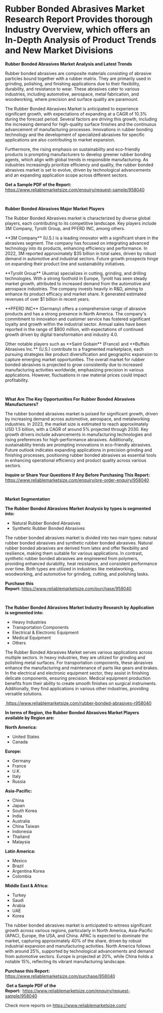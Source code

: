 <p><h1>Rubber Bonded Abrasives Market Research Report Provides thorough Industry Overview, which offers an In-Depth Analysis of Product Trends and New Market Divisions</h1></p><p><strong>Rubber Bonded Abrasives Market Analysis and Latest Trends</strong></p>
<p><p>Rubber bonded abrasives are composite materials consisting of abrasive particles bound together with a rubber matrix. They are primarily used in grinding, polishing, and finishing applications due to their flexibility, durability, and resistance to wear. These abrasives cater to various industries, including automotive, aerospace, metal fabrication, and woodworking, where precision and surface quality are paramount.</p><p>The Rubber Bonded Abrasives Market is anticipated to experience significant growth, with expectations of expanding at a CAGR of 10.3% during the forecast period. Several factors are driving this growth, including the increasing demand for high-quality surface finishes and the continuous advancement of manufacturing processes. Innovations in rubber bonding technology and the development of specialized abrasives for specific applications are also contributing to market expansion.</p><p>Furthermore, the rising emphasis on sustainability and eco-friendly products is prompting manufacturers to develop greener rubber bonding agents, which align with global trends in responsible manufacturing. As industries increasingly prioritize efficiency and quality, the rubber bonded abrasives market is set to evolve, driven by technological advancements and an expanding application scope across different sectors.</p></p>
<p><strong>Get a Sample PDF of the Report:&nbsp;</strong> <a href="https://www.reliablemarketsize.com/enquiry/request-sample/958040?utm_campaign=3226&utm_medium=2&utm_source=Github&utm_content=ia&utm_term=02042025&utm_id=rubber-bonded-abrasives">https://www.reliablemarketsize.com/enquiry/request-sample/958040</a></p>
<p>&nbsp;</p>
<p><strong>Rubber Bonded Abrasives Major Market Players</strong></p>
<p><p>The Rubber Bonded Abrasives market is characterized by diverse global players, each contributing to its competitive landscape. Key players include 3M Company, Tyrolit Group, and PFERD INC, among others.</p><p>**3M Company** (U.S.) is a leading innovator with a significant share in the abrasives segment. The company has focused on integrating advanced technology into its products, enhancing efficiency and performance. In 2022, 3M reported approximately $35 billion in total sales, driven by robust demand in automotive and industrial sectors. Future growth prospects hinge on expanding their product line and sustainability initiatives.</p><p>**Tyrolit Group** (Austria) specializes in cutting, grinding, and drilling technologies. With a strong foothold in Europe, Tyrolit has seen steady market growth, attributed to increased demand from the automotive and aerospace industries. The company invests heavily in R&D, aiming to enhance its product efficacy and market share. It generated estimated revenues of over $1 billion in recent years.</p><p>**PFERD INC** (Germany) offers a comprehensive range of abrasive products and has a strong presence in North America. The company's commitment to innovation and customer service has fostered significant loyalty and growth within the industrial sector. Annual sales have been reported in the range of $800 million, with expectations of continued growth driven by digital transformation and industry 4.0.</p><p>Other notable players such as **Saint Gobain** (France) and **Buffalo Abrasives Inc.** (U.S.) contribute to a fragmented marketplace, each pursuing strategies like product diversification and geographic expansion to capture emerging market opportunities. The overall market for rubber bonded abrasives is projected to grow consistently due to increased manufacturing activities worldwide, emphasizing precision in various applications. However, fluctuations in raw material prices could impact profitability.</p></p>
<p>&nbsp;</p>
<p><strong>What Are The Key Opportunities For Rubber Bonded Abrasives Manufacturers?</strong></p>
<p><p>The rubber bonded abrasives market is poised for significant growth, driven by increasing demand across automotive, aerospace, and metalworking industries. In 2023, the market size is estimated to reach approximately USD 1.5 billion, with a CAGR of around 5% projected through 2030. Key growth drivers include advancements in manufacturing technologies and rising preferences for high-performance abrasives. Additionally, sustainability trends are prompting innovations in eco-friendly abrasives. Future outlook indicates expanding applications in precision grinding and finishing processes, positioning rubber bonded abrasives as essential tools in enhancing operational efficiency and product quality across various sectors.</p></p>
<p><strong>Inquire or Share Your Questions If Any Before Purchasing This Report:</strong> <a href="https://www.reliablemarketsize.com/enquiry/pre-order-enquiry/958040?utm_campaign=3226&utm_medium=2&utm_source=Github&utm_content=ia&utm_term=02042025&utm_id=rubber-bonded-abrasives">https://www.reliablemarketsize.com/enquiry/pre-order-enquiry/958040</a></p>
<p>&nbsp;</p>
<p><strong>Market Segmentation</strong></p>
<p><strong>The Rubber Bonded Abrasives Market Analysis by types is segmented into:</strong></p>
<p><ul><li>Natural Rubber Bonded Abrasives</li><li>Synthetic Rubber Bonded Abrasives</li></ul></p>
<p><p>The rubber bonded abrasives market is divided into two main types: natural rubber bonded abrasives and synthetic rubber bonded abrasives. Natural rubber bonded abrasives are derived from latex and offer flexibility and resilience, making them suitable for various applications. In contrast, synthetic rubber bonded abrasives are engineered from polymers, providing enhanced durability, heat resistance, and consistent performance over time. Both types are utilized in industries like metalworking, woodworking, and automotive for grinding, cutting, and polishing tasks.</p></p>
<p><strong>Purchase this Report:&nbsp;</strong><a href="https://www.reliablemarketsize.com/purchase/958040?utm_campaign=3226&utm_medium=2&utm_source=Github&utm_content=ia&utm_term=02042025&utm_id=rubber-bonded-abrasives">https://www.reliablemarketsize.com/purchase/958040</a></p>
<p>&nbsp;</p>
<p><strong>The Rubber Bonded Abrasives Market Industry Research by Application is segmented into:</strong></p>
<p><ul><li>Heavy Industries</li><li>Transportation Components</li><li>Electrical & Electronic Equipment</li><li>Medical Equipment</li><li>Others</li></ul></p>
<p><p>The Rubber Bonded Abrasives Market serves various applications across multiple sectors. In heavy industries, they are utilized for grinding and polishing metal surfaces. For transportation components, these abrasives enhance the manufacturing and maintenance of parts like gears and brakes. In the electrical and electronic equipment sector, they assist in finishing delicate components, ensuring precision. Medical equipment production benefits from their ability to create smooth finishes on surgical instruments. Additionally, they find applications in various other industries, providing versatile solutions.</p></p>
<p><a href="https://www.reliablemarketsize.com/rubber-bonded-abrasives-r958040?utm_campaign=3226&utm_medium=2&utm_source=Github&utm_content=ia&utm_term=02042025&utm_id=rubber-bonded-abrasives">&nbsp;https://www.reliablemarketsize.com/rubber-bonded-abrasives-r958040</a></p>
<p><strong>In terms of Region, the Rubber Bonded Abrasives Market Players available by Region are:</strong></p>
<p>
    <p> <strong> North America: </strong>
        <ul>
            <li>United States</li>
            <li>Canada</li>
        </ul>
        </p> 
    <p> <strong> Europe: </strong>
        <ul>
            <li>Germany</li>
            <li>France</li>
            <li>U.K.</li>
            <li>Italy</li>
            <li>Russia</li>
        </ul>
        </p> 
    <p> <strong> Asia-Pacific: </strong>
        <ul>
            <li>China</li>
            <li>Japan</li>
            <li>South Korea</li>
            <li>India</li>
            <li>Australia</li>
            <li>China Taiwan</li>
            <li>Indonesia</li>
            <li>Thailand</li>
            <li>Malaysia</li>
        </ul>
        </p> 
    <p> <strong> Latin America: </strong>
        <ul>
            <li>Mexico</li>
            <li>Brazil</li>
            <li>Argentina Korea</li>
            <li>Colombia</li>
        </ul>
        </p> 
    <p> <strong> Middle East & Africa: </strong>
        <ul>
            <li>Turkey</li>
            <li>Saudi</li>
            <li>Arabia</li>
            <li>UAE</li>
            <li>Korea</li>
        </ul>
    </p>
    </p>
<p><p>The rubber bonded abrasives market is anticipated to witness significant growth across various regions, particularly in North America, Asia-Pacific (APAC), Europe, the USA, and China. APAC is expected to dominate the market, capturing approximately 40% of the share, driven by robust industrial expansion and manufacturing activities. North America follows with around 25%, supported by technological advancements and demand from automotive sectors. Europe is projected at 20%, while China holds a notable 15%, reflecting its vibrant manufacturing landscape.</p></p>
<p><strong>Purchase this Report: </strong><a href="https://www.reliablemarketsize.com/purchase/958040?utm_campaign=3226&utm_medium=2&utm_source=Github&utm_content=ia&utm_term=02042025&utm_id=rubber-bonded-abrasives">https://www.reliablemarketsize.com/purchase/958040</a></p>
<p>&nbsp;<strong>Get a Sample PDF of the Report:&nbsp;&nbsp;</strong><a href="https://www.reliablemarketsize.com/enquiry/request-sample/958040?utm_campaign=3226&utm_medium=2&utm_source=Github&utm_content=ia&utm_term=02042025&utm_id=rubber-bonded-abrasives">https://www.reliablemarketsize.com/enquiry/request-sample/958040</a></p>
<p><strong></strong></p>
<p>Check more reports on <a href="https://www.reliablemarketsize.com/?utm_campaign=3226&utm_medium=2&utm_source=Github&utm_content=ia&utm_term=02042025&utm_id=rubber-bonded-abrasives">https://www.reliablemarketsize.com/</a></p>
